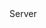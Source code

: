 <function name="GetSpawnCount" parent="gameserver" type="libraryfunc">
	<description>
		<added version="0.7"></added>
	</description>
	<realm>Server</realm>
	<rets>
		<ret name="spawnCount" type="number"></ret>
	</rets>
</function>